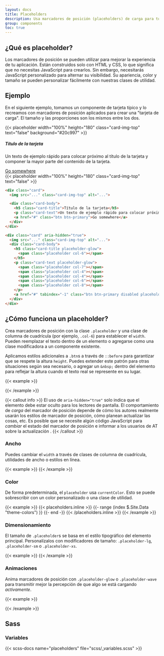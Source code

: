 ```yaml
---
layout: docs
title: Placeholders
description: Usa marcadores de posición (placeholders) de carga para tus componentes o páginas para indicar que algo aún se puede estar cargando.
group: components
toc: true
---
```


## ¿Qué es placeholder?

Los marcadores de posición se pueden utilizar para mejorar la experiencia de tu aplicación. Están construidos solo con HTML y CSS, lo que significa que no necesitas JavaScript para crearlos. Sin embargo, necesitarás JavaScript personalizado para alternar su visibilidad. Su apariencia, color y tamaño se pueden personalizar fácilmente con nuestras clases de utilidad.

## Ejemplo

En el siguiente ejemplo, tomamos un componente de tarjeta típico y lo recreamos con marcadores de posición aplicados para crear una "tarjeta de carga". El tamaño y las proporciones son los mismos entre los dos.

<div class="bd-example bd-example-placeholder-cards d-flex justify-content-around">
<div class="card">
  {{< placeholder width="100%" height="180" class="card-img-top" text="false" background="#20c997" >}}
  <div class="card-body">
    <h5 class="card-title">Título de la tarjeta</h5>
    <p class="card-text">Un texto de ejemplo rápido para colocar próximo al título de la tarjeta y componer la mayor parte del contenido de la tarjeta.</p>
    <a href="#" class="btn btn-primary">Go somewhere</a>
  </div>
</div>

<div class="card" aria-hidden="true">
  {{< placeholder width="100%" height="180" class="card-img-top" text="false" >}}
  <div class="card-body">
    <div class="h5 card-title placeholder-glow">
      <span class="placeholder col-6"></span>
    </div>
    <p class="card-text placeholder-glow">
      <span class="placeholder col-7"></span>
      <span class="placeholder col-4"></span>
      <span class="placeholder col-4"></span>
      <span class="placeholder col-6"></span>
      <span class="placeholder col-8"></span>
    </p>
    <a href="#" tabindex="-1" class="btn btn-primary disabled placeholder col-6"></a>
  </div>
</div>
</div>

```html
<div class="card">
  <img src="..." class="card-img-top" alt="...">

  <div class="card-body">
    <h5 class="card-title">Título de la tarjeta</h5>
    <p class="card-text">Un texto de ejemplo rápido para colocar próximo al título de la tarjeta y componer la mayor parte del contenido de la tarjeta.</p>
    <a href="#" class="btn btn-primary">Go somewhere</a>
  </div>
</div>

<div class="card" aria-hidden="true">
  <img src="..." class="card-img-top" alt="...">
  <div class="card-body">
    <h5 class="card-title placeholder-glow">
      <span class="placeholder col-6"></span>
    </h5>
    <p class="card-text placeholder-glow">
      <span class="placeholder col-7"></span>
      <span class="placeholder col-4"></span>
      <span class="placeholder col-4"></span>
      <span class="placeholder col-6"></span>
      <span class="placeholder col-8"></span>
    </p>
    <a href="#" tabindex="-1" class="btn btn-primary disabled placeholder col-6"></a>
  </div>
</div>
```

## ¿Cómo funciona un placeholder?

Crea marcadores de posición con la clase `.placeholder` y una clase de columna de cuadrícula (por ejemplo, `.col-6`) para establecer el `width`. Pueden reemplazar el texto dentro de un elemento o agregarse como una clase modificadora a un componente existente.

Aplicamos estilos adicionales a `.btn`s a través de `::before` para garantizar que se respete la altura `height`. Puedes extender este patrón para otras situaciones según sea necesario, o agregar un `&nbsp;` dentro del elemento para reflejar la altura cuando el texto real se represente en su lugar.

{{< example >}}
<p aria-hidden="true">
  <span class="placeholder col-6"></span>
</p>

<a href="#" tabindex="-1" class="btn btn-primary disabled placeholder col-4" aria-hidden="true"></a>
{{< /example >}}

{{< callout info >}}
El uso de `aria-hidden="true"` solo indica que el elemento debe estar oculto para los lectores de pantalla. El comportamiento de *carga* del marcador de posición depende de cómo los autores realmente usarán los estilos de marcador de posición, cómo planean actualizar las cosas, etc. Es posible que se necesite algún código JavaScript para *cambiar* el estado del marcador de posición e informar a los usuarios de AT sobre la actualización .
{{< /callout >}}

### Ancho

Puedes cambiar el `width` a través de clases de columna de cuadrícula, utilidades de ancho o estilos en línea.

{{< example >}}
<span class="placeholder col-6"></span>
<span class="placeholder w-75"></span>
<span class="placeholder" style="width: 25%;"></span>
{{< /example >}}

### Color

De forma predeterminada, el `placeholder` usa `currentColor`. Esto se puede sobrescribir con un color personalizado o una clase de utilidad.

{{< example >}}
<span class="placeholder col-12"></span>
{{< placeholders.inline >}}
{{- range (index $.Site.Data "theme-colors") }}
<span class="placeholder col-12 bg-{{ .name }}"></span>
{{- end -}}
{{< /placeholders.inline >}}
{{< /example >}}

### Dimensionamiento

El tamaño de `.placeholder`s se basa en el estilo tipográfico del elemento principal. Personalízalos con modificadores de tamaño: `.placeholder-lg`, `.placeholder-sm` o `.placeholder-xs`.

{{< example >}}
<span class="placeholder col-12 placeholder-lg"></span>
<span class="placeholder col-12"></span>
<span class="placeholder col-12 placeholder-sm"></span>
<span class="placeholder col-12 placeholder-xs"></span>
{{< /example >}}

### Animaciones

Anima marcadores de posición con `.placeholder-glow` o `.placeholder-wave` para transmitir mejor la percepción de que algo se está cargando _activamente_.

{{< example >}}
<p class="placeholder-glow">
  <span class="placeholder col-12"></span>
</p>

<p class="placeholder-wave">
  <span class="placeholder col-12"></span>
</p>
{{< /example >}}

## Sass

### Variables

{{< scss-docs name="placeholders" file="scss/_variables.scss" >}}
